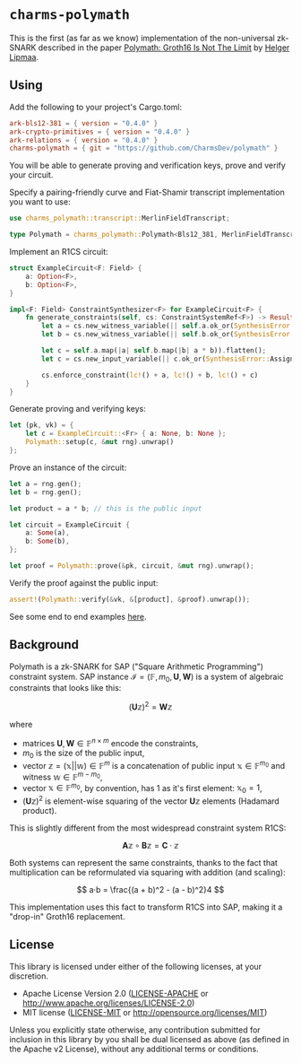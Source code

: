 # `charms-polymath`


This is the first (as far as we know) implementation of the non-universal zk-SNARK described in the paper [Polymath: Groth16 Is Not The Limit](https://ia.cr/2024/916) by [Helger Lipmaa](https://x.com/HLipmaa).

## Using

Add the following to your project's Cargo.toml:
```toml
ark-bls12-381 = { version = "0.4.0" }
ark-crypto-primitives = { version = "0.4.0" }
ark-relations = { version = "0.4.0" }
charms-polymath = { git = "https://github.com/CharmsDev/polymath" }
```

You will be able to generate proving and verification keys, prove and verify your circuit.

Specify a pairing-friendly curve and Fiat-Shamir transcript implementation you want to use:
```rust
use charms_polymath::transcript::MerlinFieldTranscript;

type Polymath = charms_polymath::Polymath<Bls12_381, MerlinFieldTranscript<Fr>>;
```

Implement an R1CS circuit:
```rust
struct ExampleCircuit<F: Field> {
    a: Option<F>,
    b: Option<F>,
}

impl<F: Field> ConstraintSynthesizer<F> for ExampleCircuit<F> {
    fn generate_constraints(self, cs: ConstraintSystemRef<F>) -> Result<(), SynthesisError> {
        let a = cs.new_witness_variable(|| self.a.ok_or(SynthesisError::AssignmentMissing))?;
        let b = cs.new_witness_variable(|| self.b.ok_or(SynthesisError::AssignmentMissing))?;

        let c = self.a.map(|a| self.b.map(|b| a * b)).flatten();
        let c = cs.new_input_variable(|| c.ok_or(SynthesisError::AssignmentMissing))?;

        cs.enforce_constraint(lc!() + a, lc!() + b, lc!() + c)
    }
}
```

Generate proving and verifying keys:
```rust
let (pk, vk) = {
    let c = ExampleCircuit::<Fr> { a: None, b: None };
    Polymath::setup(c, &mut rng).unwrap()
};
```

Prove an instance of the circuit:
```rust
let a = rng.gen();
let b = rng.gen();

let product = a * b; // this is the public input

let circuit = ExampleCircuit {
    a: Some(a),
    b: Some(b),
};

let proof = Polymath::prove(&pk, circuit, &mut rng).unwrap();
```

Verify the proof against the public input:
```rust
assert!(Polymath::verify(&vk, &[product], &proof).unwrap());
```

See some end to end examples [here](https://github.com/CharmsDev/polymath/tree/main/tests).

## Background

Polymath is a zk-SNARK for SAP ("Square Arithmetic Programming") constraint system.
SAP instance $\mathcal{I} = (\mathbb{F}, m_0, \mathbf{U}, \mathbf{W})$ is a system of algebraic constraints that looks like this:

$$
(\mathbf{U}\mathbb{z})^2 = \mathbf{W}\mathbb{z}
$$

where
- matrices $\mathbf{U}, \mathbf{W} \in \mathbb{F}^{n \times m}$ encode the constraints,
- $m_0$ is the size of the public input,
- vector $\mathbb{z} = (\mathbb{x}||\mathbb{w}) \in \mathbb{F}^m$ is a concatenation of public input $\mathbb{x}\in\mathbb{F}^{m_0}$ and witness $\mathbb{w}\in\mathbb{F}^{m - m_0}$,
- vector $\mathbb{x}\in\mathbb{F}^{m_0}$, by convention, has $1$ as it's first element: $\mathbb{x}_0 = 1$,
- $(\mathbf{U}\mathbb{z})^2$ is element-wise squaring of the vector $\mathbf{U}\mathbb{z}$ elements (Hadamard product).

This is slightly different from the most widespread constraint system R1CS:

$$
\mathbf{A}\mathbb{z} ∘ \mathbf{B}\mathbb{z} = \mathbf{C}·\mathbb{z}
$$

Both systems can represent the same constraints, thanks to the fact that multiplication can be reformulated via squaring with addition (and scaling):

$$
a·b = \frac{(a + b)^2 - (a - b)^2}4
$$

This implementation uses this fact to transform R1CS into SAP, making it a "drop-in" Groth16 replacement.

## License

This library is licensed under either of the following licenses, at your discretion.

* Apache License Version 2.0 ([LICENSE-APACHE](LICENSE-APACHE) or http://www.apache.org/licenses/LICENSE-2.0)
* MIT license ([LICENSE-MIT](LICENSE-MIT) or http://opensource.org/licenses/MIT)

Unless you explicitly state otherwise, any contribution submitted for inclusion in this library by you shall be dual licensed as above (as defined in the Apache v2 License), without any additional terms or conditions.
